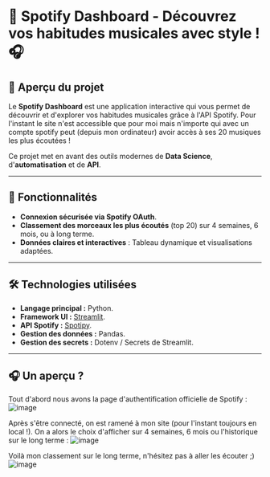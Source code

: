 # 🎵 Spotify Dashboard - Découvrez vos habitudes musicales avec style ! 🎧
## 📖 Aperçu du projet
Le **Spotify Dashboard** est une application interactive qui vous permet de découvrir et d'explorer vos habitudes musicales grâce à l'API Spotify. Pour l'instant le site n'est accessible que pour moi mais n'importe qui avec un compte spotify peut (depuis mon ordinateur) avoir accès à ses 20 musiques les plus écoutées !

Ce projet met en avant des outils modernes de **Data Science**, d'**automatisation** et de **API**. 

---

## 🚀 Fonctionnalités
- **Connexion sécurisée via Spotify OAuth**.
- **Classement des morceaux les plus écoutés** (top 20) sur 4 semaines, 6 mois, ou à long terme.
- **Données claires et interactives** : Tableau dynamique et visualisations adaptées.

---

## 🛠️ Technologies utilisées
- **Langage principal :** Python.
- **Framework UI :** [Streamlit](https://streamlit.io/).
- **API Spotify :** [Spotipy](https://spotipy.readthedocs.io/en/2.19.0/#).
- **Gestion des données :** Pandas.
- **Gestion des secrets :** Dotenv / Secrets de Streamlit.

---

## 🎧 Un aperçu ?
Tout d'abord nous avons la page d'authentification officielle de Spotify : 
![image](https://github.com/user-attachments/assets/97dda5db-3602-4bde-be62-86239f6910da)

Après s'être connecté, on est ramené à mon site (pour l'instant toujours en local !). On a alors le choix d'afficher sur 4 semaines, 6 mois ou l'historique sur le long terme : 
![image](https://github.com/user-attachments/assets/d6bf704d-42be-40e9-b1e5-27ed17a6e901)

Voilà mon classement sur le long terme, n'hésitez pas à aller les écouter ;) 
![image](https://github.com/user-attachments/assets/8b4d59ad-9790-4c6e-9bb3-840d9b6a0eea)

